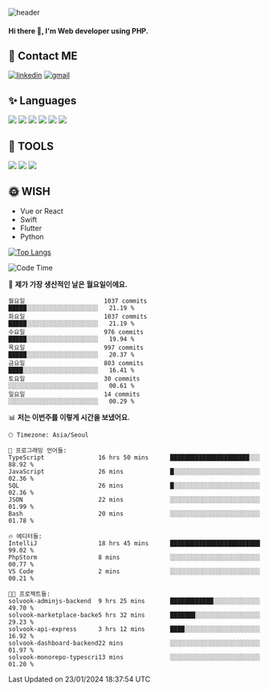 ![header](https://capsule-render.vercel.app/api?type=waving&color=auto&height=300&section=header&text=Elin&fontSize=90&animation=twinkling)

#### Hi there 👋, I'm <b>Web developer</b> using PHP. ####

<!--
- 🔭 I’m currently working on Uniwill
- 🌱 I’m currently learning Vue or React or Python.
-->

<!---#### I am PHP developer --->

## 💌 Contact ME ###
[<img src='https://img.shields.io/badge/-EunjiKo-%230A66C2?style=flat-square&logo=LinkedIn&logoColor=white' alt='linkedin'>](https://www.linkedin.com/in/https://www.linkedin.com/in/eunji-ko-00a907164//)  [<img src='https://img.shields.io/badge/-einee214%40gmail.com-%23EA4335?style=flat-square&logo=Gmail&logoColor=white' alt='gmail'>](einee214@gmail.com)  


## ✨ Languages
<img src='https://img.shields.io/badge/-PHP-%23777BB4?style=for-the-badge&logo=PHP&logoColor=white'> <img src='https://img.shields.io/badge/-Laravel-%23FF2D20?style=for-the-badge&logo=Laravel&logoColor=white'> <img src='https://img.shields.io/badge/Jquery-%230769AD?style=for-the-badge&logo=Jquery&logoColor=white'> <img src='https://img.shields.io/badge/CSS3-%231572B6?style=for-the-badge&logo=CSS3&logoColor=white'> <img src='https://img.shields.io/badge/Bootstrap-%237952B3?style=for-the-badge&logo=Bootstrap&logoColor=white' > <img src='https://img.shields.io/badge/MySQL-%234479A1?style=for-the-badge&logo=MySQL&logoColor=white' >

## 🌷 TOOLS
<img src='https://img.shields.io/badge/PHPSTORM-%23000000?style=for-the-badge&logo=PhpStorm&logoColor=white' > <img src='https://img.shields.io/badge/GitLab-%23FCA121?style=for-the-badge&logo=GitLab&logoColor=white' > <img src='https://img.shields.io/badge/GitHub-%23181717?style=for-the-badge&logo=GitHub&logoColor=white'>


## 🌞 WISH
- Vue or React
- Swift
- Flutter
- Python


[![Top Langs](https://github-readme-stats.vercel.app/api/top-langs/?username=ein214&layout=compact)](https://github.com/anuraghazra/github-readme-stats)

<!--START_SECTION:waka-->
![Code Time](http://img.shields.io/badge/Code%20Time-3%2C198%20hrs%2033%20mins-blue)

📅 **제가 가장 생산적인 날은 월요일이에요.** 

```text
월요일                      1037 commits        █████░░░░░░░░░░░░░░░░░░░░   21.19 % 
화요일                      1037 commits        █████░░░░░░░░░░░░░░░░░░░░   21.19 % 
수요일                      976 commits         █████░░░░░░░░░░░░░░░░░░░░   19.94 % 
목요일                      997 commits         █████░░░░░░░░░░░░░░░░░░░░   20.37 % 
금요일                      803 commits         ████░░░░░░░░░░░░░░░░░░░░░   16.41 % 
토요일                      30 commits          ░░░░░░░░░░░░░░░░░░░░░░░░░   00.61 % 
일요일                      14 commits          ░░░░░░░░░░░░░░░░░░░░░░░░░   00.29 % 
```


📊 **저는 이번주를 이렇게 시간을 보냈어요.** 

```text
🕑︎ Timezone: Asia/Seoul

💬 프로그래밍 언어들: 
TypeScript               16 hrs 50 mins      ██████████████████████░░░   88.92 % 
JavaScript               26 mins             █░░░░░░░░░░░░░░░░░░░░░░░░   02.36 % 
SQL                      26 mins             █░░░░░░░░░░░░░░░░░░░░░░░░   02.36 % 
JSON                     22 mins             ░░░░░░░░░░░░░░░░░░░░░░░░░   01.99 % 
Bash                     20 mins             ░░░░░░░░░░░░░░░░░░░░░░░░░   01.78 % 

🔥 에디터들: 
IntelliJ                 18 hrs 45 mins      █████████████████████████   99.02 % 
PhpStorm                 8 mins              ░░░░░░░░░░░░░░░░░░░░░░░░░   00.77 % 
VS Code                  2 mins              ░░░░░░░░░░░░░░░░░░░░░░░░░   00.21 % 

🐱‍💻 프로젝트들: 
solvook-adminjs-backend  9 hrs 25 mins       ████████████░░░░░░░░░░░░░   49.70 % 
solvook-marketplace-backe5 hrs 32 mins       ███████░░░░░░░░░░░░░░░░░░   29.23 % 
solvook-api-express      3 hrs 12 mins       ████░░░░░░░░░░░░░░░░░░░░░   16.92 % 
solvook-dashboard-backend22 mins             ░░░░░░░░░░░░░░░░░░░░░░░░░   01.97 % 
solvook-monorepo-typescri13 mins             ░░░░░░░░░░░░░░░░░░░░░░░░░   01.20 % 
```


 Last Updated on 23/01/2024 18:37:54 UTC
<!--END_SECTION:waka-->

<!---![GitHub stats](https://github-readme-stats.vercel.app/api?username=ein214&show_icons=true&theme=dracula)  --->



